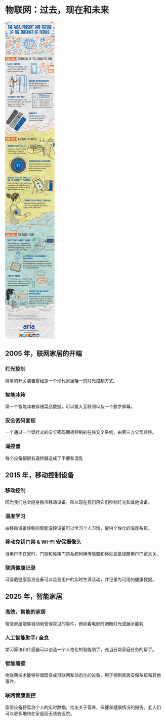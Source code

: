 # 物联网：过去，现在和未来

![](IOThistory.jpg)

## 2005 年，联网家居的开端

### 灯光控制

简单的开关装置曾经是一个现代家居唯一的灯光控制方式。

### 智能冰箱

第一个智能冰箱存储菜品数据，可以接入互联网以及一个数字屏幕。


### 安全密码面板

一个通过一个壁挂式的安全密码面板控制的在线安全系统，由第三方公司监控。

### 遥控器

每个设备都拥有遥控器造成了不便和混乱

## 2015 年，移动控制设备

### 移动控制

因为我们总会随身携带移动设备，所以现在我们用它们控制灯光和其他设备。

### 温度学习

由移动设备控制的智能温控设备可以学习个人习惯，提供个性化的温度系统。

### 移动免钥门禁 & WI-FI 安保摄像头

当用户不在家时，门锁和免钥门禁系统利用传感器和移动设备提醒用户门窗未关。

### 联网健康记录

可穿戴健康监测设备可以监测用户的实时生理活动，并记录为可用的健康数据。

## 2025 年，智能家居

### 高效，智能的家居

智能家居能够自动地管理常见的事件，例如看电影时调暗灯光或展示能耗

### 人工智能助手/ 全息

学习算法和传感器可以创造一个人格化的智能助手，充当日常家庭任务的帮手。


### 智能墙壁

物联网技术能够将墙壁变成可联网和动态化的设备，用于控制家居安保系统和其他事件。


### 联网健康监控

家居设备将监测个人的实时数据，给出关于营养，保健和健康情况的报告。老人们可以更多地待在家里而无须去医院。
